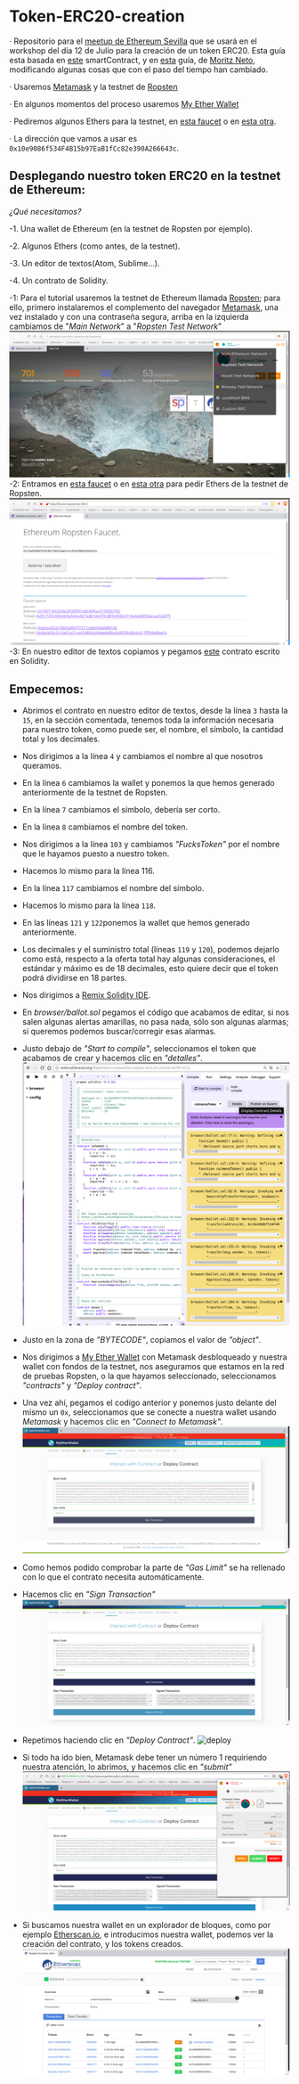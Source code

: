 # Token-ERC20-creation
· Repositorio para el [meetup de Ethereum Sevilla](http://meetu.ps/e/Fx10g/wtQqS/a) que se usará en el workshop del día 12 de Julio para la creación de un token ERC20.
Esta guía esta basada en [este](https://github.com/bitfwdcommunity/Issue-your-own-ERC20-token/blob/master/contracts/erc20_tutorial.sol) smartContract, y en [esta](https://medium.com/bitfwd/how-to-issue-your-own-token-on-ethereum-in-less-than-20-minutes-ac1f8f022793) guía, de [Moritz Neto](https://medium.com/@netomoritz), modificando algunas cosas que con el paso del tiempo han cambiado.

· Usaremos [Metamask](https://metamask.io/) y la testnet de [Ropsten](https://ropsten.etherscan.io/) 

· En algunos momentos del proceso usaremos [My Ether Wallet](https://www.myetherwallet.com/)

· Pediremos algunos Ethers para la testnet, en [esta faucet](http://faucet.ropsten.be:3001/) o en [esta otra](https://faucet.metamask.io/).

· La dirección que vamos a usar es `0x10e9086f534F4B15b97EaB1fCc82e390A266643c`.

## Desplegando nuestro token ERC20 en la testnet de Ethereum:

*_¿Qué necesitamos?_*

-1. Una wallet de Ethereum (en la testnet de Ropsten por ejemplo).

-2. Algunos Ethers (como antes, de la testnet).

-3. Un editor de textos(Atom, Sublime...).

-4. Un contrato de Solidity.


-1:
    Para el tutorial usaremos la testnet de Ethereum llamada [Ropsten](https://ropsten.etherscan.io/); para ello, primero instalaremos el complemento del navegador [Metamask](https://metamask.io/), una vez instalado y con una contraseña segura, arriba en la izquierda cambiamos de "_Main Network_" a "_Ropsten Test Network_"
        ![Ropsten](images/Ropsten.png)
-2: 
    Entramos en [esta faucet](http://faucet.ropsten.be:3001/) o en [esta otra](https://faucet.metamask.io/) para pedir Ethers de la testnet de Ropsten.
        ![Ethers testnet](images/ropstenEther.png)
-3: 
    En nuestro editor de textos copiamos y pegamos [este](https://github.com/bitfwdcommunity/Issue-your-own-ERC20-token/blob/master/contracts/erc20_tutorial.sol) contrato escrito  en Solidity.


## Empecemos:
- Abrimos el contrato en nuestro editor de textos, desde la línea `3` hasta la `15`, en la sección comentada, tenemos toda la información necesaria para nuestro token, como puede ser, el nombre, el símbolo, la cantidad total y los decimales.
- Nos dirigimos a la línea `4` y cambiamos el nombre al que nosotros queramos.
- En la línea `6` cambiamos la wallet y ponemos la que hemos generado anteriormente de la testnet de Ropsten.
- En la línea `7` cambiamos el símbolo, debería ser corto.
- En la línea `8` cambiamos el nombre del token.
- Nos dirigimos a la línea `103` y cambiamos _"FucksToken"_ por el nombre que le hayamos puesto a nuestro token.
- Hacemos lo mismo para la línea 116.
- En la línea `117` cambiamos el nombre del símbolo.
- Hacemos lo mismo para la línea `118`.
- En las líneas `121` y `122`ponemos la wallet que hemos generado anteriormente.
- Los decimales y el suministro total (líneas `119` y `120`), podemos dejarlo como está, respecto a la oferta total hay algunas consideraciones, el estándar y máximo es de 18 decimales, esto quiere decir que el token podrá dividirse en 18 partes.

- Nos dirigimos a [Remix Solidity IDE](http://remix.ethereum.org/).
- En _browser/ballot.sol_ pegamos el código que acabamos de editar, si nos salen algunas alertas amarillas, no pasa nada, sólo son algunas alarmas; si queremos podemos buscar/corregir esas alarmas.
- Justo debajo de _"Start to compile"_, seleccionamos el token que acabamos de crear y hacemos clic en _"detalles"_.
    ![compile](images/compile.png)
- Justo en la zona de _"BYTECODE"_, copiamos el valor de _"object"_.
- Nos dirigimos a [My Ether Wallet](https://www.myetherwallet.com/) con Metamask desbloqueado y nuestra wallet con fondos de la testnet, nos aseguramos que estamos en la red de pruebas Ropsten, o la que hayamos seleccionado, seleccionamos _"contracts"_  y _"Deploy contract"_.

- Una vez ahí, pegamos el codigo anterior y ponemos justo delante del mismo un `0x`, seleccionamos que se conecte a nuestra wallet usando _Metamask_ y hacemos clic en _"Connect to Metamask"_.
    ![metamask](images/metamask.png)

- Como hemos podido comprobar la parte de _"Gas Limit"_ se ha rellenado con lo que el contrato necesita automáticamente.

- Hacemos clic en _"Sign Transaction"_
    ![transaction](images/signTransaction.png)

- Repetimos haciendo clic en _"Deploy Contract"_.
    ![deploy](images/deployTransaction.png)

- Si todo ha ido bien, Metamask debe tener un número 1 requiriendo nuestra atención, lo abrimos, y hacemos clic en _"submit"_
    ![accept](images/accept.png)

- Si buscamos nuestra wallet en un explorador de bloques, como por ejemplo [Etherscan.io](https://ropsten.etherscan.io/), e introducimos nuestra wallet, podemos ver la creación del contrato, y los tokens creados.
    ![token](images/token.png)



